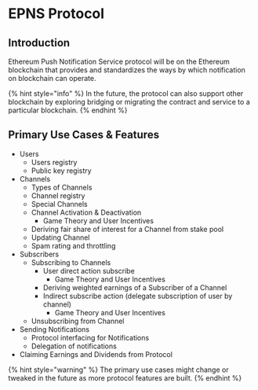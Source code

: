 # EPNS Protocol

## Introduction

Ethereum Push Notification Service protocol will be on the Ethereum blockchain that provides and standardizes the ways by which notification on blockchain can operate. 

{% hint style="info" %}
In the future, the protocol can also support other blockchain by exploring bridging or migrating the contract and service to a particular blockchain.
{% endhint %}

## Primary Use Cases & Features

* Users
  * Users registry
  * Public key registry
* Channels
  * Types of Channels
  * Channel registry
  * Special Channels
  * Channel Activation & Deactivation
    * Game Theory and User Incentives
  * Deriving fair share of interest for a Channel from stake pool
  * Updating Channel
  * Spam rating and throttling
* Subscribers
  * Subscribing to Channels
    * User direct action subscribe
      * Game Theory and User Incentives
    * Deriving weighted earnings of a Subscriber of a Channel
    * Indirect subscribe action \(delegate subscription of user by channel\)
      * Game Theory and User Incentives
  * Unsubscribing from Channel
* Sending Notifications
  * Protocol interfacing for Notifications
  * Delegation of notifications
* Claiming Earnings and Dividends from Protocol

{% hint style="warning" %}
The primary use cases might change or tweaked in the future as more protocol features are built.
{% endhint %}







